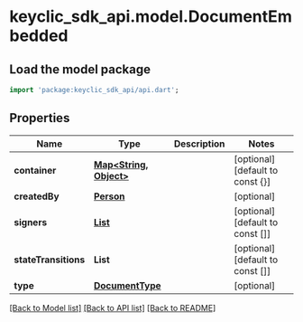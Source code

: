 # keyclic_sdk_api.model.DocumentEmbedded

## Load the model package
```dart
import 'package:keyclic_sdk_api/api.dart';
```

## Properties
Name | Type | Description | Notes
------------ | ------------- | ------------- | -------------
**container** | [**Map<String, Object>**](Object.md) |  | [optional] [default to const {}]
**createdBy** | [**Person**](Person.md) |  | [optional] 
**signers** | [**List<Signer>**](Signer.md) |  | [optional] [default to const []]
**stateTransitions** | **List<String>** |  | [optional] [default to const []]
**type** | [**DocumentType**](DocumentType.md) |  | [optional] 

[[Back to Model list]](../README.md#documentation-for-models) [[Back to API list]](../README.md#documentation-for-api-endpoints) [[Back to README]](../README.md)



